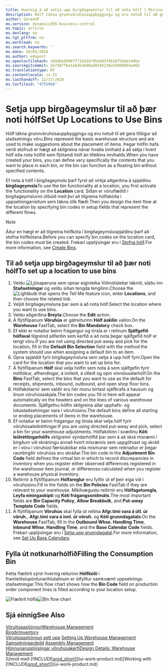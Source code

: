 ```yaml
---
title: Hvernig á að setja upp birgðageymslur til að nota hólf | Microsoft Docs
description: Hólf tákna grunnvöruhúsauppbyggingu og eru notuð til að gera tillögur að staðsetningu vöru. Þegar hólfin hafa verið stofnuð er hægt að skilgreina nánar hvaða innihald á að setja í hvert hólf eða nota hólfið sem fljótandi hólf án tiltekins innihalds.
author: SorenGP
ms.service: dynamics365-business-central
ms.topic: article
ms.devlang: na
ms.tgt_pltfrm: na
ms.workload: na
ms.search.keywords: ''
ms.date: 10/01/2020
ms.author: edupont
ms.openlocfilehash: 3d4dbe699877715416795a943f461bf5dde244be
ms.sourcegitcommit: 2e7307fbe1eb3b34d0ad9356226a19409054a402
ms.translationtype: HT
ms.contentlocale: is-IS
ms.lasthandoff: 12/17/2020
ms.locfileid: "4755968"
---
```

# <a name="set-up-locations-to-use-bins"></a><span data-ttu-id="29deb-104">Setja upp birgðageymslur til að þær noti hólf</span><span class="sxs-lookup"><span data-stu-id="29deb-104">Set Up Locations to Use Bins</span></span>
<span data-ttu-id="29deb-105">Hólf tákna grunnvöruhúsauppbyggingu og eru notuð til að gera tillögur að staðsetningu vöru.</span><span class="sxs-lookup"><span data-stu-id="29deb-105">Bins represent the basic warehouse structure and are used to make suggestions about the placement of items.</span></span> <span data-ttu-id="29deb-106">Þegar hólfin hafa verið stofnuð er hægt að skilgreina nánar hvaða innihald á að setja í hvert hólf eða nota hólfið sem fljótandi hólf án tiltekins innihalds.</span><span class="sxs-lookup"><span data-stu-id="29deb-106">When you have created your bins, you can define very specifically the contents that you want to place in each bin, or the bin can function as a floating bin without specified contents.</span></span>  

<span data-ttu-id="29deb-107">Ef nota á hólf í birgðageymslu þarf fyrst að virkja aðgerðina á spjaldinu **birgðageymsla**</span><span class="sxs-lookup"><span data-stu-id="29deb-107">To use the bin functionality at a location, you first activate the functionality on the **Location** card.</span></span> <span data-ttu-id="29deb-108">Síðan er vöruflæðið í birgðageymslunni útbúið með því að tilgreina hólfakóða í uppsetningarreitum sem tákna ólík flæði.</span><span class="sxs-lookup"><span data-stu-id="29deb-108">Then you design the item flow at the location by specifying bin codes in setup fields that represent the different flows.</span></span>  

> [!NOTE]  
>  <span data-ttu-id="29deb-109">Áður en hægt er að tilgreina hólfkóta í birgðageymsluspjaldinu þarf að stofna hólfkótana.</span><span class="sxs-lookup"><span data-stu-id="29deb-109">Before you can specify bin codes on the location card, the bin codes must be created.</span></span> <span data-ttu-id="29deb-110">Frekari upplýsingar eru í [Stofna hólf](warehouse-how-to-create-individual-bins.md).</span><span class="sxs-lookup"><span data-stu-id="29deb-110">For more information, see [Create Bins](warehouse-how-to-create-individual-bins.md).</span></span>  

## <a name="to-set-up-a-location-to-use-bins"></a><span data-ttu-id="29deb-111">Til að setja upp birgðageymslur til að þær noti hólf</span><span class="sxs-lookup"><span data-stu-id="29deb-111">To set up a location to use bins</span></span>  
1.  <span data-ttu-id="29deb-112">Veldu ![Ljósaperuna sem opnar eiginleika Viðmótsleitar](media/ui-search/search_small.png "Segðu mér hvað þú vilt gera") táknið, sláðu inn **Staðsetningar** og veldu síðan tengda tengilinn.</span><span class="sxs-lookup"><span data-stu-id="29deb-112">Choose the ![Lightbulb that opens the Tell Me feature](media/ui-search/search_small.png "Tell me what you want to do") icon, enter **Locations**, and then choose the related link.</span></span>  
2.  <span data-ttu-id="29deb-113">Veljið birgðageymsluna þar sem á að nota hólf.</span><span class="sxs-lookup"><span data-stu-id="29deb-113">Select the location where you want to use bins.</span></span>  
3.  <span data-ttu-id="29deb-114">Veldu aðgerðina **Breyta**.</span><span class="sxs-lookup"><span data-stu-id="29deb-114">Choose the **Edit** action.</span></span>  
4.  <span data-ttu-id="29deb-115">Á flýtiflipanum **Vöruhús** er gátreiturinn **Hólf áskilin** valinn.</span><span class="sxs-lookup"><span data-stu-id="29deb-115">On the **Warehouse** FastTab, select the **Bin Mandatory** check box.</span></span>  
5.  <span data-ttu-id="29deb-116">Ef ekki er notaður beinn frágangur og tínsla er í reitnum **Sjálfgefið hólfaval** tilgreind aðferðin sem kerfið a´að nota þegar sjálfgefið hólf er tengt vöru.</span><span class="sxs-lookup"><span data-stu-id="29deb-116">If you are not using directed put-away and pick for the location, fill in the **Default Bin Selection** field with the method the system should use when assigning a default bin to an item.</span></span>  
6.  <span data-ttu-id="29deb-117">Opna spjaldið fyrir birgðageymsluna sem setja á upp hólf fyrir.</span><span class="sxs-lookup"><span data-stu-id="29deb-117">Open the card for the location that you want to set up bins for.</span></span>
7.  <span data-ttu-id="29deb-118">Á flýtiflipanum **Hólf** skal velja hólfin sem nota á sem sjálfgefin fyrir móttökur, afhendingar, á innleið, á útleið og opin vinnslusalarhólf.</span><span class="sxs-lookup"><span data-stu-id="29deb-118">On the **Bins** FastTab, select the bins that you want to use as the default for receipts, shipments, inbound, outbound, and open shop floor bins.</span></span>  
8.  <span data-ttu-id="29deb-119">Hólfakótarnir sem valdir eru hér munu birtast sjálfkrafa á hausum og línum vöruhúsaskjala.</span><span class="sxs-lookup"><span data-stu-id="29deb-119">The bin codes you fill in here will appear automatically on the headers and on the lines of various warehouse documents.</span></span> <span data-ttu-id="29deb-120">Sjálfgefnu hólfin skilgreina allar upphafs- og lokastaðsetningar vara í vöruhúsinu.</span><span class="sxs-lookup"><span data-stu-id="29deb-120">The default bins define all starting or ending placements of items in the warehouse.</span></span>  
9.  <span data-ttu-id="29deb-121">Ef notaður er beinn frágangur og tínsla skal velja hólf fyrir vöruhúsaleiðréttingar.</span><span class="sxs-lookup"><span data-stu-id="29deb-121">If you are using directed put-away and pick, select a bin for your warehouse adjustments.</span></span> <span data-ttu-id="29deb-122">Hólfakótinn í svæðinu **Kóti leiðréttingarhólfs** skilgreinir sýndarhólfið þar sem á að skrá misræmi í birgðum við skráningu annað hvort misræmis sem uppgötvast og skráð er í vöru í vöruhúsi færslubókar eða mismunar sem reiknaður er þegar raunbirgðir vöruhúss eru skráðar.</span><span class="sxs-lookup"><span data-stu-id="29deb-122">The bin code in the **Adjustment Bin Code** field defines the virtual bin in which to record discrepancies in inventory when you register either observed differences registered in the warehouse item journal, or differences calculated when you register a warehouse physical inventory.</span></span>  
10. <span data-ttu-id="29deb-123">Reitirnir á flýtiflipanum **Hólfareglur** eru fylltir út ef þeir eiga við í vöruhúsinu.</span><span class="sxs-lookup"><span data-stu-id="29deb-123">Fill in the fields on the **Bin Policies** FastTab if they are relevant to your warehouse.</span></span> <span data-ttu-id="29deb-124">Mikilvægustu reitirnir eru **Hólfageturegla**, **Leyfa einingaskipti** og **Kóti frágangssniðmáts**.</span><span class="sxs-lookup"><span data-stu-id="29deb-124">The most important fields are **Bin Capacity Policy**, **Allow Breakbulk**, and **Put-away Template Code** fields.</span></span>  
11. <span data-ttu-id="29deb-125">Á flýtiflipanum **Vöruhús** skal fylla út reitina **Afgr.tími vara á útl. úr vöruh.**, **Afgr.tími vara á innl. úr vöruh.** og **Kóti grunndagatals**.</span><span class="sxs-lookup"><span data-stu-id="29deb-125">On the **Warehouse** FastTab, fill in the **Outbound Whse. Handling Time**, **Inbound Whse. Handling Time**, and the **Base Calendar Code** fields.</span></span> <span data-ttu-id="29deb-126">Frekari upplýsingar eru í [Setja upp grunndagatal](across-how-to-assign-base-calendars.md).</span><span class="sxs-lookup"><span data-stu-id="29deb-126">For more information, see [Set Up Base Calendars](across-how-to-assign-base-calendars.md).</span></span>

## <a name="filling-the-consumption-bin"></a><span data-ttu-id="29deb-127">Fylla út notkunarhólfið</span><span class="sxs-lookup"><span data-stu-id="29deb-127">Filling the Consumption Bin</span></span>
<span data-ttu-id="29deb-128">Þetta flæðirit sýnir hvernig reiturinn **Hólfkóði** í framleiðslupöntunaríhlutalínum er útfylltur samkvæmt uppsetningu staðsetningar.</span><span class="sxs-lookup"><span data-stu-id="29deb-128">This flow chart shows how the **Bin Code** field on production order component lines is filled according to your location setup.</span></span>

<span data-ttu-id="29deb-129">![Flæðirit hólfa](media/binflow.png "BinFlow")</span><span class="sxs-lookup"><span data-stu-id="29deb-129">![Bin flow chart](media/binflow.png "BinFlow")</span></span>  

## <a name="see-also"></a><span data-ttu-id="29deb-130">Sjá einnig</span><span class="sxs-lookup"><span data-stu-id="29deb-130">See Also</span></span>
[<span data-ttu-id="29deb-131">Vöruhúsastjórnun</span><span class="sxs-lookup"><span data-stu-id="29deb-131">Warehouse Management</span></span>](warehouse-manage-warehouse.md)  
[<span data-ttu-id="29deb-132">Birgðir</span><span class="sxs-lookup"><span data-stu-id="29deb-132">Inventory</span></span>](inventory-manage-inventory.md)  
<span data-ttu-id="29deb-133">[Vöruhúsastjórnun sett upp](warehouse-setup-warehouse.md)   </span><span class="sxs-lookup"><span data-stu-id="29deb-133">[Setting Up Warehouse Management](warehouse-setup-warehouse.md)   </span></span>  
<span data-ttu-id="29deb-134">[Samsetningardeild](assembly-assemble-items.md)  </span><span class="sxs-lookup"><span data-stu-id="29deb-134">[Assembly Management](assembly-assemble-items.md)  </span></span>  
[<span data-ttu-id="29deb-135">Hönnunarupplýsingar vöruhúsakerfi</span><span class="sxs-lookup"><span data-stu-id="29deb-135">Design Details: Warehouse Management</span></span>](design-details-warehouse-management.md)  
<span data-ttu-id="29deb-136">[Unnið með [!INCLUDE[prod_short](includes/prod_short.md)]](ui-work-product.md)</span><span class="sxs-lookup"><span data-stu-id="29deb-136">[Working with [!INCLUDE[prod_short](includes/prod_short.md)]](ui-work-product.md)</span></span>
